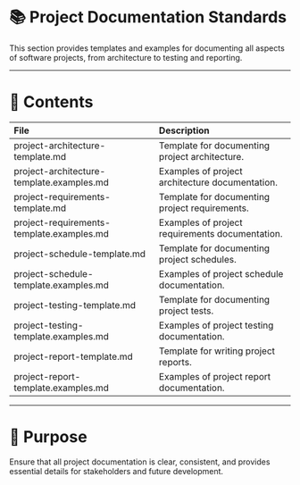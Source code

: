 # 📚 Project Documentation Standards

This section provides templates and examples for documenting all aspects of software projects, from architecture to testing and reporting.

---

# 📂 Contents

| File | Description |
|:-----|:------------|
| project-architecture-template.md | Template for documenting project architecture. |
| project-architecture-template.examples.md | Examples of project architecture documentation. |
| project-requirements-template.md | Template for documenting project requirements. |
| project-requirements-template.examples.md | Examples of project requirements documentation. |
| project-schedule-template.md | Template for documenting project schedules. |
| project-schedule-template.examples.md | Examples of project schedule documentation. |
| project-testing-template.md | Template for documenting project tests. |
| project-testing-template.examples.md | Examples of project testing documentation. |
| project-report-template.md | Template for writing project reports. |
| project-report-template.examples.md | Examples of project report documentation. |

---

# 🎯 Purpose

Ensure that all project documentation is clear, consistent, and provides essential details for stakeholders and future development.
